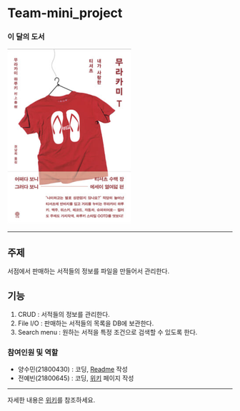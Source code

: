Team-mini_project
=================

### 이 달의 도서
![이 달의 도서](/design/monthbook.png)
***
## 주제
서점에서 판매하는 서적들의 정보를 파일을 만들어서 관리한다.

## 기능
1. CRUD : 서적들의 정보를 관리한다.
2. File I/O : 판매하는 서적들의 목록을 DB에 보관한다.
3. Search menu : 원하는 서적을 특정 조건으로 검색할 수 있도록 한다.

### 참여인원 및 역할
+ 양수민(21800430) : 코딩, [Readme](https://github.com/21800430/team-mini_project.git) 작성
+ 전예빈(21800645) : 코딩, [위키](https://github.com/21800430/team-mini_project.wiki.git) 페이지 작성
***
자세한 내용은 [위키](https://github.com/21800430/team-mini_project.wiki.git)를 참조하세요.
